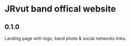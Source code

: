 # JRvut band offical website

## 0.1.0

Landing page with logo, band photo & social networks links.
